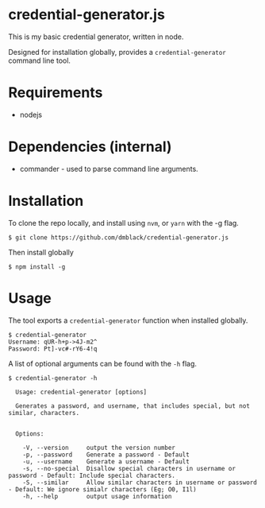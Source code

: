 # credential-generator.js
This is my basic credential generator, written in node.

Designed for installation globally, provides a `credential-generator` command line tool.

# Requirements

* nodejs

# Dependencies (internal)
* commander - used to parse command line arguments.

# Installation

To clone the repo locally, and install using `nvm`, or `yarn` with the -g flag.

    $ git clone https://github.com/dmblack/credential-generator.js

Then install globally

    $ npm install -g


# Usage

The tool exports a `credential-generator` function when installed globally.

```
$ credential-generator
Username: qUR-h+p->4J-m2^
Password: Pt]-vc#-rY6-4!q
```

A list of optional arguments can be found with the `-h` flag.

```
$ credential-generator -h

  Usage: credential-generator [options]

  Generates a password, and username, that includes special, but not similar, characters.


  Options:

    -V, --version     output the version number
    -p, --password    Generate a password - Default
    -u, --username    Generate a username - Default
    -s, --no-special  Disallow special characters in username or password - Default: Include special characters.
    -S, --similar     Allow similar characters in username or password - Default: We ignore simialr characters (Eg; O0, I1l)
    -h, --help        output usage information
```
